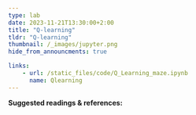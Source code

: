 ```yaml
---
type: lab
date: 2023-11-21T13:30:00+2:00
title: "Q-learning"
tldr: "Q-learning"
thumbnail: /_images/jupyter.png
hide_from_announcments: true

links: 
    - url: /static_files/code/Q_Learning_maze.ipynb
      name: Qlearning
---
```

**Suggested readings & references:**
